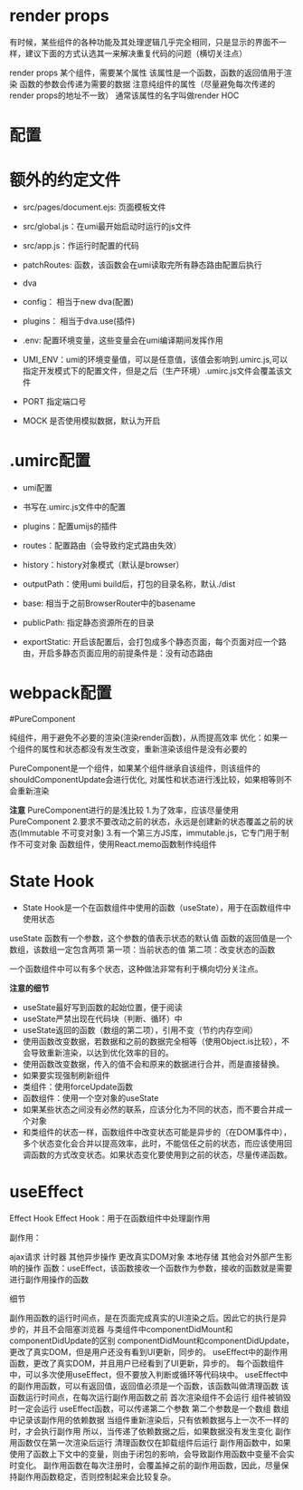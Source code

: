 
# render props
有时候，某些组件的各种功能及其处理逻辑几乎完全相同，只是显示的界面不一样，建议下面的方式认选其一来解决重复代码的问题（横切关注点）

render props
某个组件，需要某个属性
该属性是一个函数，函数的返回值用于渲染
函数的参数会传递为需要的数据
注意纯组件的属性（尽量避免每次传递的render props的地址不一致）
通常该属性的名字叫做render
HOC

# 配置
# 额外的约定文件
- src/pages/document.ejs: 页面模板文件
- src/global.js：在umi最开始启动时运行的js文件
- src/app.js：作运行时配置的代码
- patchRoutes: 函数，该函数会在umi读取完所有静态路由配置后执行
- dva
- config： 相当于new dva(配置)
- plugins： 相当于dva.use(插件)


- .env: 配置环境变量，这些变量会在umi编译期间发挥作用
- UMI_ENV：umi的环境变量值，可以是任意值，该值会影响到.umirc.js,可以 指定开发模式下的配置文件，但是之后（生产环境）.umirc.js文件会覆盖该文件
- PORT    指定端口号
- MOCK    是否使用模拟数据，默认为开启


# .umirc配置
- umi配置
- 书写在.umirc.js文件中的配置

- plugins：配置umijs的插件
- routes：配置路由（会导致约定式路由失效）
- history：history对象模式（默认是browser）
- outputPath：使用umi build后，打包的目录名称，默认./dist
- base: 相当于之前BrowserRouter中的basename
- publicPath: 指定静态资源所在的目录
- exportStatic: 开启该配置后，会打包成多个静态页面，每个页面对应一个路由，开启多静态页面应用的前提条件是：没有动态路由
# webpack配置

#PureComponent

纯组件，用于避免不必要的渲染(渲染render函数)，从而提高效率
优化：如果一个组件的属性和状态都没有发生改变，重新渲染该组件是没有必要的

PureComponent是一个组件，如果某个组件继承自该组件，则该组件的shouldComponentUpdate会进行优化,
对属性和状态进行浅比较，如果相等则不会重新渲染

**注意**
PureComponent进行的是浅比较
1.为了效率，应该尽量使用PureComponent
2.要求不要改动之前的状态，永远是创建新的状态覆盖之前的状态(Immutable 不可变对象)
3.有一个第三方JS库，immutable.js，它专门用于制作不可变对象
函数组件，使用React.memo函数制作纯组件


# State Hook
- State Hook是一个在函数组件中使用的函数（useState），用于在函数组件中使用状态

useState
函数有一个参数，这个参数的值表示状态的默认值
函数的返回值是一个数组，该数组一定包含两项
第一项：当前状态的值
第二项：改变状态的函数

一个函数组件中可以有多个状态，这种做法非常有利于横向切分关注点。

**注意的细节**
- useState最好写到函数的起始位置，便于阅读
- useState严禁出现在代码块（判断、循环）中
- useState返回的函数（数组的第二项），引用不变（节约内存空间）
- 使用函数改变数据，若数据和之前的数据完全相等（使用Object.is比较），不会导致重新渲染，以达到优化效率的目的。
- 使用函数改变数据，传入的值不会和原来的数据进行合并，而是直接替换。
- 如果要实现强制刷新组件
- 类组件：使用forceUpdate函数
- 函数组件：使用一个空对象的useState
- 如果某些状态之间没有必然的联系，应该分化为不同的状态，而不要合并成一个对象
- 和类组件的状态一样，函数组件中改变状态可能是异步的（在DOM事件中），多个状态变化会合并以提高效率，此时，不能信任之前的状态，而应该使用回调函数的方式改变状态。如果状态变化要使用到之前的状态，尽量传递函数。

# useEffect

Effect Hook
Effect Hook：用于在函数组件中处理副作用

副作用：

ajax请求
计时器
其他异步操作
更改真实DOM对象
本地存储
其他会对外部产生影响的操作
函数：useEffect，该函数接收一个函数作为参数，接收的函数就是需要进行副作用操作的函数

细节

副作用函数的运行时间点，是在页面完成真实的UI渲染之后。因此它的执行是异步的，并且不会阻塞浏览器
与类组件中componentDidMount和componentDidUpdate的区别
componentDidMount和componentDidUpdate，更改了真实DOM，但是用户还没有看到UI更新，同步的。
useEffect中的副作用函数，更改了真实DOM，并且用户已经看到了UI更新，异步的。
每个函数组件中，可以多次使用useEffect，但不要放入判断或循环等代码块中。
useEffect中的副作用函数，可以有返回值，返回值必须是一个函数，该函数叫做清理函数
该函数运行时间点，在每次运行副作用函数之前
首次渲染组件不会运行
组件被销毁时一定会运行
useEffect函数，可以传递第二个参数
第二个参数是一个数组
数组中记录该副作用的依赖数据
当组件重新渲染后，只有依赖数据与上一次不一样的时，才会执行副作用
所以，当传递了依赖数据之后，如果数据没有发生变化
副作用函数仅在第一次渲染后运行
清理函数仅在卸载组件后运行
副作用函数中，如果使用了函数上下文中的变量，则由于闭包的影响，会导致副作用函数中变量不会实时变化。
副作用函数在每次注册时，会覆盖掉之前的副作用函数，因此，尽量保持副作用函数稳定，否则控制起来会比较复杂。
